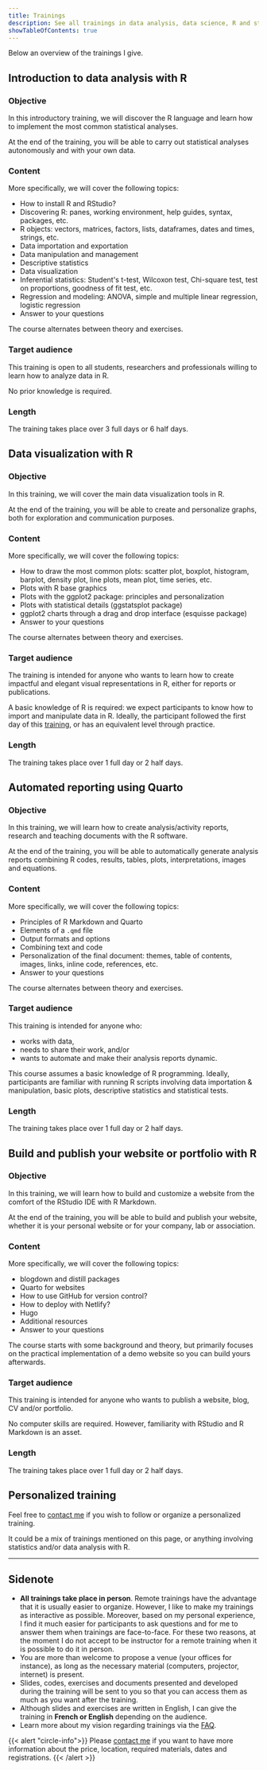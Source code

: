```yaml
---
title: Trainings
description: See all trainings in data analysis, data science, R and statistics, provided by Antoine Soetewey.
showTableOfContents: true
---
```


Below an overview of the trainings I give.

## Introduction to data analysis with R

### Objective

In this introductory training, we will discover the R language and learn how to implement the most common statistical analyses.

At the end of the training, you will be able to carry out statistical analyses autonomously and with your own data.

### Content

More specifically, we will cover the following topics:

- How to install R and RStudio?
- Discovering R: panes, working environment, help guides, syntax, packages, etc.
- R objects: vectors, matrices, factors, lists, dataframes, dates and times, strings, etc.
- Data importation and exportation
- Data manipulation and management
- Descriptive statistics
- Data visualization
- Inferential statistics: Student's t-test, Wilcoxon test, Chi-square test, test on proportions, goodness of fit test, etc.
- Regression and modeling: ANOVA, simple and multiple linear regression, logistic regression
- Answer to your questions

The course alternates between theory and exercises.

### Target audience

This training is open to all students, researchers and professionals willing to learn how to analyze data in R.

No prior knowledge is required.

### Length

The training takes place over 3 full days or 6 half days.

## Data visualization with R

### Objective

In this training, we will cover the main data visualization tools in R.

At the end of the training, you will be able to create and personalize graphs, both for exploration and communication purposes.

### Content

More specifically, we will cover the following topics:

- How to draw the most common plots: scatter plot, boxplot, histogram, barplot, density plot, line plots, mean plot, time series, etc.
- Plots with R base graphics
- Plots with the ggplot2 package: principles and personalization
- Plots with statistical details (ggstatsplot package)
- ggplot2 charts through a drag and drop interface (esquisse package)
- Answer to your questions

The course alternates between theory and exercises.

### Target audience

The training is intended for anyone who wants to learn how to create impactful and elegant visual representations in R, either for reports or publications.

A basic knowledge of R is required: we expect participants to know how to import and manipulate data in R. Ideally, the participant followed the first day of this [training](/trainings/#introduction-to-data-analysis-with-r), or has an equivalent level through practice.

### Length

The training takes place over 1 full day or 2 half days.

## Automated reporting using Quarto

### Objective

In this training, we will learn how to create analysis/activity reports, research and teaching documents with the R software.

At the end of the training, you will be able to automatically generate analysis reports combining R codes, results, tables, plots, interpretations, images and equations.

### Content

More specifically, we will cover the following topics:

- Principles of R Markdown and Quarto
- Elements of a `.qmd` file
- Output formats and options
- Combining text and code
- Personalization of the final document: themes, table of contents, images, links, inline code, references, etc.
- Answer to your questions

The course alternates between theory and exercises.

### Target audience

This training is intended for anyone who:

- works with data,
- needs to share their work, and/or
- wants to automate and make their analysis reports dynamic.

This course assumes a basic knowledge of R programming. Ideally, participants are familiar with running R scripts involving data importation & manipulation, basic plots, descriptive statistics and statistical tests.

### Length

The training takes place over 1 full day or 2 half days.

## Build and publish your website or portfolio with R

### Objective

In this training, we will learn how to build and customize a website from the comfort of the RStudio IDE with R Markdown.

At the end of the training, you will be able to build and publish your website, whether it is your personal website or for your company, lab or association.

### Content

More specifically, we will cover the following topics:

- blogdown and distill packages
- Quarto for websites
- How to use GitHub for version control?
- How to deploy with Netlify?
- Hugo
- Additional resources
- Answer to your questions

The course starts with some background and theory, but primarily focuses on the practical implementation of a demo website so you can build yours afterwards.

### Target audience

This training is intended for anyone who wants to publish a website, blog, CV and/or portfolio.

No computer skills are required. However, familiarity with RStudio and R Markdown is an asset.

### Length

The training takes place over 1 full day or 2 half days.

## Personalized training

Feel free to [contact me](/#contact) if you wish to follow or organize a personalized training.

It could be a mix of trainings mentioned on this page, or anything involving statistics and/or data analysis with R.

---

## Sidenote

- **All trainings take place in person**. Remote trainings have the advantage that it is usually easier to organize. However, I like to make my trainings as interactive as possible. Moreover, based on my personal experience, I find it much easier for participants to ask questions and for me to answer them when trainings are face-to-face. For these two reasons, at the moment I do not accept to be instructor for a remote training when it is possible to do it in person.
- You are more than welcome to propose a venue (your offices for instance), as long as the necessary material (computers, projector, internet) is present.
- Slides, codes, exercises and documents presented and developed during the training will be sent to you so that you can access them as much as you want after the training.
- Although slides and exercises are written in English, I can give the training in **French or English** depending on the audience.
- Learn more about my vision regarding trainings via the [FAQ](/faq/#what-is-the-vision-concerning-trainings).

{{< alert "circle-info">}}
Please [contact me](/#contact) if you want to have more information about the price, location, required materials, dates and registrations.
{{< /alert >}}